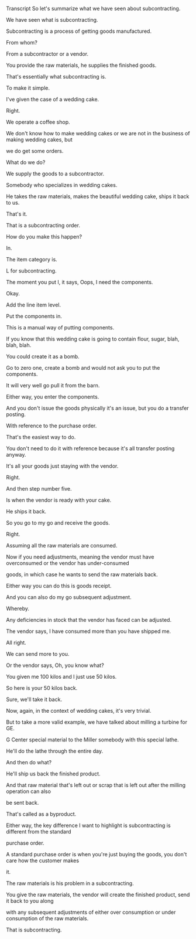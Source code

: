  
Transcript
So let's summarize what we have seen about subcontracting.

We have seen what is subcontracting.

Subcontracting is a process of getting goods manufactured.

From whom?

From a subcontractor or a vendor.

You provide the raw materials, he supplies the finished goods.

That's essentially what subcontracting is.

To make it simple.

I've given the case of a wedding cake.

Right.

We operate a coffee shop.

We don't know how to make wedding cakes or we are not in the business of making wedding cakes, but

we do get some orders.

What do we do?

We supply the goods to a subcontractor.

Somebody who specializes in wedding cakes.

He takes the raw materials, makes the beautiful wedding cake, ships it back to us.

That's it.

That is a subcontracting order.

How do you make this happen?

In.

The item category is.

L for subcontracting.

The moment you put l, it says, Oops, I need the components.

Okay.

Add the line item level.

Put the components in.

This is a manual way of putting components.

If you know that this wedding cake is going to contain flour, sugar, blah, blah, blah.

You could create it as a bomb.

Go to zero one, create a bomb and would not ask you to put the components.

It will very well go pull it from the barn.

Either way, you enter the components.

And you don't issue the goods physically it's an issue, but you do a transfer posting.

With reference to the purchase order.

That's the easiest way to do.

You don't need to do it with reference because it's all transfer posting anyway.

It's all your goods just staying with the vendor.

Right.

And then step number five.

Is when the vendor is ready with your cake.

He ships it back.

So you go to my go and receive the goods.

Right.

Assuming all the raw materials are consumed.

Now if you need adjustments, meaning the vendor must have overconsumed or the vendor has under-consumed

goods, in which case he wants to send the raw materials back.

Either way you can do this is goods receipt.

And you can also do my go subsequent adjustment.

Whereby.

Any deficiencies in stock that the vendor has faced can be adjusted.

The vendor says, I have consumed more than you have shipped me.

All right.

We can send more to you.

Or the vendor says, Oh, you know what?

You given me 100 kilos and I just use 50 kilos.

So here is your 50 kilos back.

Sure, we'll take it back.

Now, again, in the context of wedding cakes, it's very trivial.

But to take a more valid example, we have talked about milling a turbine for GE.

G Center special material to the Miller somebody with this special lathe.

He'll do the lathe through the entire day.

And then do what?

He'll ship us back the finished product.

And that raw material that's left out or scrap that is left out after the milling operation can also

be sent back.

That's called as a byproduct.

Either way, the key difference I want to highlight is subcontracting is different from the standard

purchase order.

A standard purchase order is when you're just buying the goods, you don't care how the customer makes

it.

The raw materials is his problem in a subcontracting.

You give the raw materials, the vendor will create the finished product, send it back to you along

with any subsequent adjustments of either over consumption or under consumption of the raw materials.

That is subcontracting.


